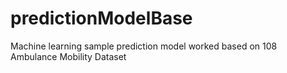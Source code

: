 # predictionModelBase
Machine learning sample prediction model worked based on 108 Ambulance Mobility Dataset
